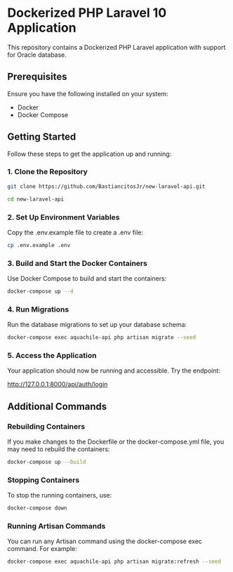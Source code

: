 # Dockerized PHP Laravel 10 Application

This repository contains a Dockerized PHP Laravel application with support for Oracle database.

## Prerequisites

Ensure you have the following installed on your system:

- Docker
- Docker Compose

## Getting Started

Follow these steps to get the application up and running:

### 1. Clone the Repository

```bash
git clone https://github.com/BastiancitosJr/new-laravel-api.git

cd new-laravel-api
```

### 2. Set Up Environment Variables

Copy the .env.example file to create a .env file:

```bash
cp .env.example .env
```

### 3. Build and Start the Docker Containers

Use Docker Compose to build and start the containers:

```bash
docker-compose up --d
```

### 4. Run Migrations

Run the database migrations to set up your database schema:

```bash
docker-compose exec aquachile-api php artisan migrate --seed
```

### 5. Access the Application

Your application should now be running and accessible. Try the endpoint:

http://127.0.0.1:8000/api/auth/login

## Additional Commands

### Rebuilding Containers

If you make changes to the Dockerfile or the docker-compose.yml file, you may need to rebuild the containers:

```bash
docker-compose up --build
```

### Stopping Containers

To stop the running containers, use:

```bash
docker-compose down
```

### Running Artisan Commands

You can run any Artisan command using the docker-compose exec command. For example:

```bash
docker-compose exec aquachile-api php artisan migrate:refresh --seed
```
